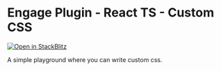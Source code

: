 # Engage Plugin - React TS - Custom CSS

[![Open in StackBlitz](https://developer.stackblitz.com/img/open_in_stackblitz.svg)](https://stackblitz.com/fork/github/skedify/booking-plugin-examples/tree/develop/react-ts/custom-css?file=src%2Fplugin.css,src%2FApp.tsx)

A simple playground where you can write custom css.
